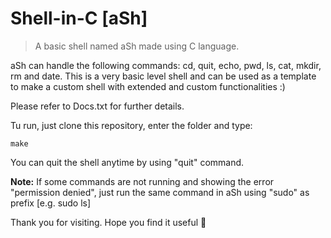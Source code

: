 # Shell-in-C [aSh]

> A basic shell named aSh made using C language.

aSh can handle the following commands: cd, quit, echo, pwd, ls, cat, mkdir, rm and date. This is a very basic level shell and can be used as a template to make 
a custom shell with extended and custom functionalities :)

Please refer to Docs.txt for further details.

Tu run, just clone this repository, enter the folder and type:

`make`

You can quit the shell anytime by using "quit" command.

**Note:** If some commands are not running and showing the error "permission denied", just run the same command in aSh using "sudo" as prefix
[e.g. sudo ls]

Thank you for visiting. Hope you find it useful :blue_heart:

